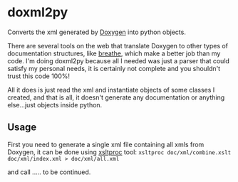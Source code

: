# doxml2py
Converts the xml generated by [Doxygen](http://www.stack.nl/~dimitri/doxygen/) into python objects.

There are several tools on the web that translate Doxygen to other types of documentation structures, like [breathe](https://github.com/michaeljones/breathe), which make a better job than my code. I'm doing doxml2py because all I needed was just a parser that could satisfy my personal needs, it is certainly not complete and you shouldn't trust this code 100%!

All it does is just read the xml and instantiate objects of some classes I created, and that is all, it doesn't generate any documentation or anything else...just objects inside python.

## Usage
First you need to generate a single xml file containing all xmls from Doxygen, it can be done using [xsltproc](http://xmlsoft.org/XSLT/xsltproc2.html) tool:
`xsltproc doc/xml/combine.xslt doc/xml/index.xml > doc/xml/all.xml`

and call ..... to be continued.
